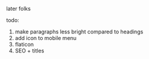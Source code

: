 later folks


todo:

1. make paragraphs less bright compared to headings
2. add icon to mobile menu
3. flaticon
4. SEO + titles

